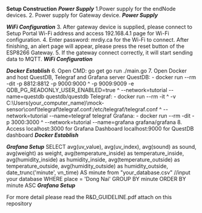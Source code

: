 **Setup Construction**
***Power Supply***
1.Power supply for the endNode devices.
2. Power supply for Gateway device.
***Power Supply***

***WiFi Configuration***
3. After gateway device is supplied, please connect to Setup Portal Wi-Fi address and access 192.168.4.1 page for Wi-Fi configuration.
4. Enter password: mrdiy.ca for the Wi-Fi to connect. After finishing, an alert page will appear, please press the reset button of the ESP8266 Gateway.
5. If the gateway connect correctly, it will start sending data to MQTT.
***WiFi Configuration***

***Docker Establish***
6. Open CMD: go get
              go run ./main.go
7. Open Docker and host QuestDB, Telegraf and Grafana server
  QuestDB: -	docker run --rm -dit -p 8812:8812 -p 9000:9000 ^ -p 9009:9009 -e QDB_PG_READONLY_USER_ENABLED=true ^ --network=tutorial --name=questdb questdb/questdb 
  Telegraf: -	docker run --rm -it ^ -v C:\Users\(your_computer_name)\mock-sensor\conf\telegraf\telegraf.conf:/etc/telegraf/telegraf.conf ^ --network=tutorial --name=telegraf telegraf
  Grafana: -	docker run --rm -dit -p 3000:3000 ^ --network=tutorial --name=grafana grafana/grafana 
8. Access localhost:3000 for Grafana Dashboard
           localhost:9000 for QuestDB dashboard
***Docker Establish***

***Grafana Setup***
SELECT 
avg(uv_value), 
avg(uv_index), 
avg(sound) as sound, 
avg(weight) as weight, 
avg(temperature_inside) as temperature_inside, 
avg(humidity_inside) as humidity_inside, 
avg(temperature_outside) as temperature_outside, 
avg(humidity_outside) as humidity_outside,
date_trunc('minute', vn_time) AS minute
from "your_database.csv"  //input your database 
WHERE place = 'Dong Nai'
GROUP BY minute
ORDER BY minute ASC
***Grafana Setup***

For more detail please read the R&D_GUIDELINE.pdf attach on this repository 
